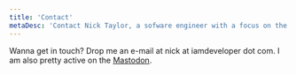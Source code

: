 ```yaml
---
title: 'Contact'
metaDesc: 'Contact Nick Taylor, a sofware engineer with a focus on the front-end.'
---
```


Wanna get in touch? Drop me an e-mail at nick at iamdeveloper dot com. I am also pretty active on the [Mastodon](https://toot.cafe/@nickytonline).

